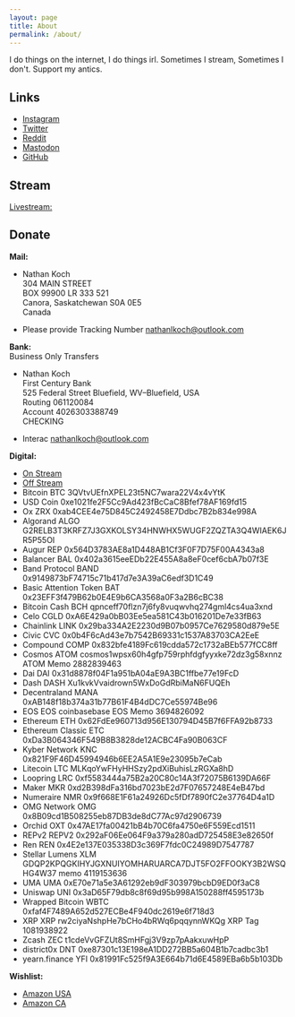 ```yaml
---
layout: page
title: About
permalink: /about/
---
```


I do things on the internet, I do things irl. Sometimes I stream, Sometimes I don't. Support my antics. 

## Links
- [Instagram](https://instagram.com/anathonous/)
- [Twitter](https://www.twitter.com/anathonous/)
- [Reddit](https://www.reddit.com/user/anathonous)
- [Mastodon](https://mas.to/web/accounts/233051)
- [GitHub](https://anathonous.github.io/about/)

## Stream
  [Livestream:](https://www.anathonous.cf/live/)

## Donate
**Mail:**

- Nathan Koch  
304 MAIN STREET  
BOX 99900 LR 333 521  
Canora, Saskatchewan S0A 0E5  
Canada

- Please provide Tracking Number nathanlkoch@outlook.com

**Bank:**  
  Business Only Transfers
- Nathan Koch  
  First Century Bank  
  525 Federal Street Bluefield, WV–Bluefield, USA  
  Routing 061120084  
  Account 4026303388749  
  CHECKING  
  
- Interac nathanlkoch@outlook.com

**Digital:**
- [On Stream](https://streamlabs.com/anathonous/tip)
- [Off Stream](https://www.paypal.me/signalsout)
- Bitcoin BTC 3QVtvUEfnXPEL23t5NC7wara22V4x4vYtK
- USD Coin 0xe1021fe2F5Cc9Ad423fBcCaC8Bfef78AF169fd15
- Ox ZRX 0xab4CEE4e75D845C2492458E7Ddbc7B2b834e998A
- Algorand ALGO G2RELB3T3KRFZ7J3GXKOLSY34HNWHX5WUGF2ZQZTA3Q4WIAEK6JR5P55OI
- Augur REP 0x564D3783AE8a1D448AB1Cf3F0F7D75F00A4343a8
- Balancer BAL 0x402a3615eeEDb22E455A8a8eF0cef6cbA7b07f3E
- Band Protocol BAND 0x9149873bF74715c71b417d7e3A39aC6edf3D1C49
- Basic Attention Token BAT 0x23EFF3f479B62b0E4E9b6CA3568a0F3a2B6cBC38
- Bitcoin Cash BCH qpnceff70flzn7j6fy8vuqwvhq274gml4cs4ua3xnd
- Celo CGLD 0xA6E429a0bB03Ee5ea581C43b016201De7e33fB63
- Chainlink LINK 0x29ba334A2E2230d9B07b0957Ce7629580d879e5E
- Civic CVC 0x0b4F6cAd43e7b7542B69331c1537A83703CA2EeE
- Compound COMP 0x832bfe4189Fc619cdda572c1732aBEb577fCC8ff
- Cosmos ATOM cosmos1wpsx60h4gfp759rphfdgfyyxke72dz3g58xnnz ATOM Memo 2882839463
- Dai DAI 0x31d8878f04F1a951bA04aE9A3BC1ffbe77e19FcD
- Dash DASH Xu1kvkVvaidrown5WxDoGdRbiMaN6FUQEh
- Decentraland MANA 0xAB148f18b374a31b77B61F4B4dDC7Ce55974Be96
- EOS EOS coinbasebase EOS Memo 3694826092
- Ethereum ETH 0x62FdEe960713d956E130794D45B7f6FFA92b8733
- Ethereum Classic ETC 0xDa3B064346F549B8B3828de12ACBC4Fa90B063CF
- Kyber Network KNC 0x821F9F46D45994946b6EE2A5A1E9e23095b7eCab
- Litecoin LTC MLKqoYwFHyHHSzy2pdXiBuhisLzRGXa8hD
- Loopring LRC 0xf5583444a75B2a20C80c14A3f72075B6139DA66F
- Maker MKR 0xd2B398dFa316bd7023bE2d7F07657248E4eB47bd
- Numeraire NMR 0x9f668E1F61a24926Dc5fDf7890fC2e37764D4a1D
- OMG Network OMG 0x8B09cd1B508255eb87DB3de8dC77Ac97d2906739
- Orchid OXT 0x47AE17fa00421bB4b70C6fa4750e6F559Ecd1511
- REPv2 REPV2 0x292aF06Ee064F9a379a280adD725458E3e82650f
- Ren REN 0x4E2e137E035338D3c369F7fdc0C24989D7547787
- Stellar Lumens XLM GDQP2KPQGKIHYJGXNUIYOMHARUARCA7DJT5FO2FFOOKY3B2WSQHG4W37 memo 4119153636
- UMA UMA 0xE70e71a5e3A61292eb9dF303979bcbD9ED0f3aC8
- Uniswap UNI 0x3aD65F79db8c8f69d95b998A150288ff4595173b
- Wrapped Bitcoin WBTC 0xfaf4F7489A652d527ECBe4F940dc2619e6f718d3
- XRP XRP rw2ciyaNshpHe7bCHo4bRWq6pqqynnWKQg XRP Tag 1081938922
- Zcash ZEC t1cdeVvGFZUt8SmHFgj3V9zp7pAakxuwHpP
- district0x DNT 0xe87301c13E198eA1DD272BB5a604B1b7cadbc3b1
- yearn.finance YFI 0x81991Fc525f9A3E664b71d6E4589EBa6b5b103Db  

**Wishlist:**
- [Amazon USA](https://www.amazon.com/hz/wishlist/ls/3MCQCQ5U2MMTD?ref_=wl_share)
- [Amazon CA](https://www.amazon.ca/hz/wishlist/ls/31TU0OV4ZPOP1)

